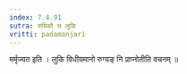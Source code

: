 ```yaml
---
index: 7.4.91
sutra: रुग्रिकौ च लुकि
vritti: padamanjari
---
```


 मर्मृज्यत इति । लुकि विधीयमानो रुग्यङ् नि प्राप्नोतीति वचनम् ॥